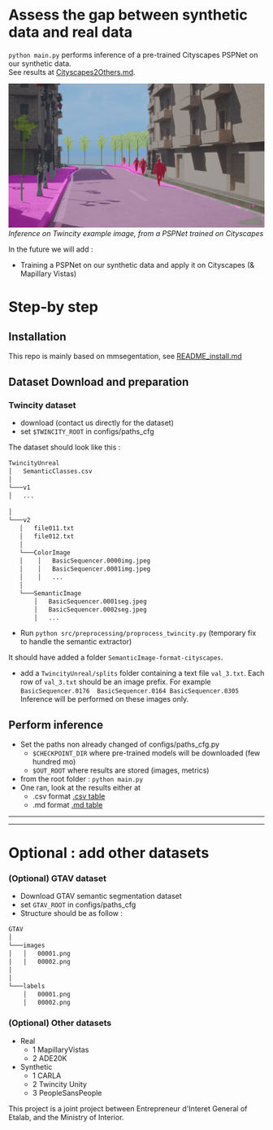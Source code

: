 # Assess the gap between synthetic data and real data

 `python main.py` performs inference of a pre-trained Cityscapes PSPNet on our synthetic data. \
See results at [Cityscapes2Others.md](Cityscapes2Others.md).


![Cityscapes2Twincity](data/Cityscapes2Twincity.jpeg)
*Inference on Twincity example image, from a PSPNet trained on Cityscapes*

In the future we will add :
- Training a PSPNet on our synthetic data and apply it on Cityscapes (& Mapillary Vistas)



# Step-by step

## Installation
This repo is mainly based on mmsegentation, see [README_install.md](README_install.md)

## Dataset Download and preparation

### Twincity dataset
  - download (contact us directly for the dataset)
  - set `$TWINCITY_ROOT` in configs/paths_cfg 


The dataset should look like this : 
```
TwincityUnreal
│   SemanticClasses.csv
│
└───v1
│   ...

│
└───v2
   │   file011.txt
   │   file012.txt
   │
   └───ColorImage
   │    │   BasicSequencer.0000img.jpeg
   │    │   BasicSequencer.0001img.jpeg
   │    │   ...
   │ 
   └───SemanticImage  
       │   BasicSequencer.0001seg.jpeg
       │   BasicSequencer.0002seg.jpeg
       │   ...
```

- Run `python src/preprocessing/proprocess_twincity.py` (temporary fix to handle the semantic extractor)

It should have added a folder `SemanticImage-format-cityscapes`.

- add a `TwincityUnreal/splits` folder containing a text file `val_3.txt`. Each row of `val_3.txt` should be 
an image prefix. For example
`
BasicSequencer.0176 
BasicSequencer.0164
BasicSequencer.0305
`
Inference will be performed on these images only.

## Perform inference
- Set the paths non already changed of configs/paths_cfg.py
  - `$CHECKPOINT_DIR` where pre-trained models will be downloaded (few hundred mo)
  - `$OUT_ROOT` where results are stored (images, metrics)
- from the root folder : `python main.py`
- One ran, look at the results either at
  - .csv format [.csv table](output/benchmark/Cityscapes-2-Others.csv)
  - .md format [.md table](Cityscapes2Others.md)

--------------------------------------------------------------

--------------------------------------------------------------


# Optional : add other datasets




### (Optional) GTAV dataset
- Download GTAV semantic segmentation dataset
- set `GTAV_ROOT` in configs/paths_cfg
- Structure should be as follow :

```
GTAV
│
└───images
│   │   00001.png
│   │   00002.png
│   
│   
└───labels
    │   00001.png
    │   00002.png
```

### (Optional) Other datasets

- Real
  - 1 MapillaryVistas
  - 2 ADE20K
- Synthetic
  - 1 CARLA
  - 2 Twincity Unity
  - 3 PeopleSansPeople




This project is a joint project between Entrepreneur d'Interet General of Etalab, and the Ministry of Interior.
